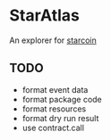 # StarAtlas

An explorer for [starcoin](https://starcoin.org/)

## TODO

- format event data
- format package code
- format resources
- format dry run result
- use contract.call
